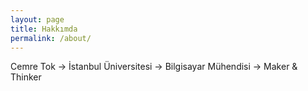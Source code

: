 ```yaml
---
layout: page
title: Hakkımda
permalink: /about/
---
```


Cemre Tok -> İstanbul Üniversitesi -> Bilgisayar Mühendisi -> Maker & Thinker

<!--
This is the base Jekyll theme. You can find out more info about customizing your Jekyll theme, as well as basic Jekyll usage documentation at [jekyllrb.com](http://jekyllrb.com/)

You can find the source code for the Jekyll new theme at: [github.com/jglovier/jekyll-new](https://github.com/jglovier/jekyll-new)

You can find the source code for Jekyll at [github.com/jekyll/jekyll](https://github.com/jekyll/jekyll)
-->
